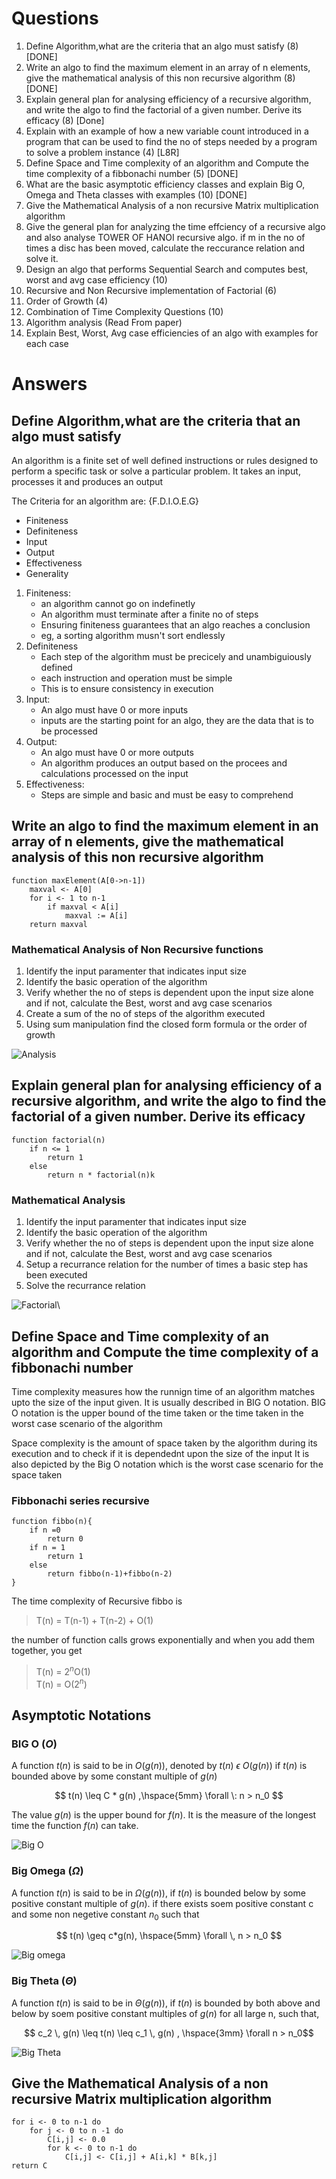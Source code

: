 <!--markdownlint-disable MD025-->
<!--markdownlint-disable MD033-->
# Questions

1. Define Algorithm,what are the criteria that an algo must satisfy (8) [DONE]
2. Write an algo to find the maximum element in an array of n elements, give the mathematical analysis of this non recursive algorithm (8) [DONE]
3. Explain general plan for analysing efficiency of a recursive algorithm, and write the algo to find the factorial of a given number. Derive its efficacy (8) [Done]
4. Explain with an example of how a new variable count introduced in a program that can be used to find the no of steps needed by a program to solve a problem instance (4) [L8R]
5. Define Space and Time complexity of an algorithm and Compute the time complexity of a fibbonachi number (5) [DONE]
6. What are the basic asymptotic efficiency classes and explain Big O, Omega and Theta classes with examples (10) [DONE]
7. Give the Mathematical Analysis of a non recursive Matrix multiplication algorithm
8. Give the general plan for analyzing the time effciency of a recursive algo and also analyse TOWER OF HANOI recursive algo. if m in the no of times a disc has been moved, calculate the reccurance relation and solve it.
9. Design an algo that performs Sequential Search and computes best, worst and avg case efficiency (10)
10. Recursive and Non Recursive implementation of Factorial (6)
11. Order of Growth (4)
12. Combination of Time Complexity Questions (10)
13. Algorithm analysis (Read From paper)
14. Explain Best, Worst, Avg case efficiencies of an algo with examples for each case

# Answers

## Define Algorithm,what are the criteria that an algo must satisfy

An algorithm is a finite set of well defined instructions or rules designed to perform a specific task or solve a particular problem. It takes an input, processes it and produces an output

The Criteria for an algorithm are:
                        {F.D.I.O.E.G}

- Finiteness
- Definiteness
- Input
- Output
- Effectiveness
- Generality

1. Finiteness:
   - an algorithm cannot go on indefinetly
   - An algorithm must terminate after a finite no of steps
   - Ensuring finiteness guarantees that an algo reaches a conclusion
   - eg, a sorting algorithm musn't sort endlessly
2. Definiteness
    - Each step of the algorithm must be precicely and unambiguiously defined
    - each instruction and operation must be simple
    - This is to ensure consistency in execution
3. Input:
    - An algo must have 0 or more inputs
    - inputs are the starting point for an algo, they are the data that is to be processed
4. Output:
    - An algo must have 0 or more outputs
    - An algorithm produces an output based on the procees and calculations processed on the input
5. Effectiveness:
    - Steps are simple and basic and must be easy to comprehend

## Write an algo to find the maximum element in an array of n elements, give the mathematical analysis of this non recursive algorithm

```algorithm
function maxElement(A[0->n-1])
    maxval <- A[0]
    for i <- 1 to n-1
        if maxval < A[i]
            maxval := A[i]
    return maxval
```

### Mathematical Analysis of Non Recursive functions

1. Identify the input paramenter that indicates input size
2. Identify the basic operation of the algorithm
3. Verify whether the no of steps is dependent upon the input size alone and if not, calculate the Best, worst and avg case scenarios
4. Create a sum of the no of steps of the algorithm executed
5. Using sum manipulation find the closed form formula or the order of growth

![Analysis](https://cdn.imgchest.com/files/myd5c8gz564.png)

## Explain general plan for analysing efficiency of a recursive algorithm, and write the algo to find the factorial of a given number. Derive its efficacy

```algo
function factorial(n)
    if n <= 1
        return 1
    else
        return n * factorial(n)k
```

### Mathematical Analysis

1. Identify the input paramenter that indicates input size
2. Identify the basic operation of the algorithm
3. Verify whether the no of steps is dependent upon the input size alone and if not, calculate the Best, worst and avg case scenarios
4. Setup a recurrance relation for the number of times a basic step has been executed
5. Solve the recurrance relation

![Factorial](https://cdn.imgchest.com/files/b49zcq9g6dy.jpg)\

## Define Space and Time complexity of an algorithm and Compute the time complexity of a fibbonachi number

Time complexity measures how the runnign time of an algorithm matches upto the size of the input given.
It is usually described in BIG O notation. BIG O notation is the upper bound of the time taken or the time taken in the worst case scenario of the algorithm

Space complexity is the amount of space taken by the algorithm during its execution and to check if it is dependednt upon the size of the input
It is also depicted by the Big O notation which is the worst case scenario for the space taken

### Fibbonachi series recursive

```algo
function fibbo(n){
    if n =0
        return 0
    if n = 1 
        return 1
    else
        return fibbo(n-1)+fibbo(n-2)
}
```

The time complexity of Recursive fibbo is
> T(n) = T(n-1) + T(n-2) + O(1)

the number of function calls grows exponentially and when you add them together, you get

> T(n) = $2^n$O(1)
> <br>
> T(n) = O($2^n$)

## Asymptotic Notations

### BIG O ($O$)

A function $t(n)$ is said to be in $O(g(n))$, denoted by $t(n)$ $\epsilon$ $O(g(n))$ if $t(n)$ is bounded above by some constant multiple of $g(n)$

$$   t(n) \leq C * g(n) ,\hspace{5mm} \forall \: n > n_0 $$

The value $g(n)$ is the upper bound for $f(n)$. It is the measure of the longest time the function $f(n)$ can take.

![Big O](https://cdn.imgchest.com/files/k739c2gblx7.png)

### Big Omega ($\Omega$)

A function $t(n)$ is said to be in $\Omega(g(n))$,
if $t(n)$ is bounded below by some positive constant multiple of $g(n)$.
if there exists soem positive constant c and some non negetive constant $n_0$ such that

$$ t(n) \geq c*g(n), \hspace{5mm} \forall \, n > n_0 $$

![Big omega](https://cdn.imgchest.com/files/e4gdc6owae4.png)

### Big Theta ($\Theta$)

A function $t(n)$ is said to be in $\Theta(g(n))$,
if $t(n)$ is bounded by both above and below by soem positive constant multiples of $g(n)$ for all large n,
such that,

$$ c_2 \, g(n) \leq t(n) \leq c_1 \, g(n) , \hspace{3mm} \forall n > n_0$$

![Big Theta](https://cdn.imgchest.com/files/l7lxcqrwea7.png)

## Give the Mathematical Analysis of a non recursive Matrix multiplication algorithm

```algo
for i <- 0 to n-1 do 
    for j <- 0 to n -1 do
        C[i,j] <- 0.0
        for k <- 0 to n-1 do
            C[i,j] <- C[i,j] + A[i,k] * B[k,j]
return C
```

